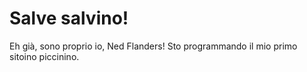 # Salve salvino!

Eh già, sono proprio io, Ned Flanders!
Sto programmando il mio primo sitoino piccinino.